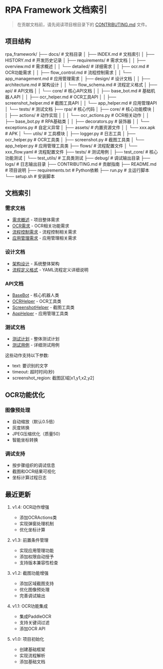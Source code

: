 # RPA Framework 文档索引

> 在贡献文档前，请先阅读项目根目录下的 [CONTRIBUTING.md](../CONTRIBUTING.md) 文件。

## 项目结构

rpa_framework/
├── docs/               # 文档目录
│   ├── INDEX.md       # 文档索引
│   ├── HISTORY.md     # 开发历史记录
│   ├── requirements/  # 需求文档
│   │   ├── overview.md                # 需求概述
│   │   └── detailed/                  # 详细需求
│   │       ├── ocr.md                 # OCR功能需求
│   │       ├── flow_control.md        # 流程控制需求
│   │       └── app_management.md      # 应用管理需求
│   ├── design/       # 设计文档
│   │   ├── architecture.md            # 架构设计
│   │   └── flow_schema.md            # 流程定义格式
│   ├── api/          # API文档
│   │   └── core/                      # 核心API文档
│   │       ├── base_bot.md            # 基础机器人API
│   │       ├── ocr_helper.md          # OCR工具API
│   │       ├── screenshot_helper.md    # 截图工具API
│   │       └── app_helper.md          # 应用管理API
│   └── tests/        # 测试文档
├── rpa/              # 核心代码
│   ├── core/         # 核心功能模块
│   │   ├── actions/                   # 动作实现
│   │   │   └── ocr_actions.py         # OCR相关动作
│   │   ├── base_bot.py               # RPA基础类
│   │   ├── decorators.py             # 装饰器
│   │   └── exceptions.py             # 自定义异常
│   ├── assets/       # 内置资源文件
│   │   └── xxx.apk              # APK
│   └── utils/        # 工具模块
│       ├── logger.py                  # 日志工具
│       ├── ocr_helper.py             # OCR工具类
│       ├── screenshot.py             # 截图工具类
│       └── app_helper.py             # 应用管理工具类
├── flows/            # 流程配置文件
│   └── xxx_flow.yaml           # 流程配置文件
├── tests/            # 测试用例
│   ├── test_core/                    # 核心功能测试
│   └── test_utils/                   # 工具类测试
├── debug/            # 调试输出目录
├── logs/             # 日志输出目录
├── CONTRIBUTING.md   # 贡献指南
├── README.md         # 项目说明
├── requirements.txt  # Python依赖
├── run.py           # 主运行脚本
└── setup.sh         # 安装脚本

## 文档索引

### 需求文档
- [需求概述](requirements/overview.md) - 项目整体需求
- [OCR需求](requirements/detailed/ocr.md) - OCR相关功能需求
- [流程控制需求](requirements/detailed/flow_control.md) - 流程控制相关需求
- [应用管理需求](requirements/detailed/app_management.md) - 应用管理相关需求

### 设计文档
- [架构设计](design/architecture.md) - 系统整体架构
- [流程定义格式](design/flow_schema.md) - YAML流程定义详细说明

### API文档
- [BaseBot](api/core/base_bot.md) - 核心机器人类
- [OCRHelper](api/core/ocr_helper.md) - OCR工具类
- [ScreenshotHelper](api/core/screenshot_helper.md) - 截图工具类
- [AppHelper](api/core/app_helper.md) - 应用管理工具类

### 测试文档
- [测试计划](tests/test_plan.md) - 整体测试计划
- [测试用例](tests/test_cases.md) - 详细测试用例

这些动作支持以下参数:
- text: 要识别的文字
- timeout: 超时时间(秒)
- screenshot_region: 截图区域[x1,y1,x2,y2]

## OCR功能优化

### 图像预处理
- 自动缩放（默认0.5倍）
- 灰度转换
- JPEG压缩优化（质量50）
- 智能坐标转换

### 调试支持
- 按步骤组织的调试信息
- 截图和OCR结果可视化
- 坐标计算过程日志

## 最近更新

1. v1.4: OCR动作增强
   - 添加OCRActions类
   - 实现弹窗处理机制
   - 优化坐标计算

2. v1.3: 前置条件管理
   - 实现应用管理功能
   - 添加权限自动授予
   - 支持版本兼容性检查

3. v1.2: 截图功能增强
   - 添加区域截图支持
   - 优化图像预处理
   - 完善调试输出

4. v1.1: OCR功能集成
   - 集成PaddleOCR
   - 支持关键词过滤
   - 添加OCR API

5. v1.0: 项目初始化
   - 创建基础框架
   - 实现流程解析
   - 添加基础文档